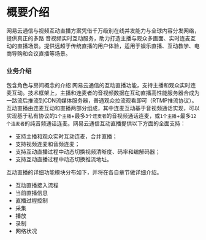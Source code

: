 # <span id="概要介绍">概要介绍</span>

网易云通信与视频互动直播方案凭借千万级别在线并发能力与全球内容分发网络，提供真正的多路 音视频实时互动服务，助力打造主播与观众多画面、实时连麦互动的直播场景。提供远超于传统直播的用户体验，适用于娱乐直播、互动教学、电商导购和会议直播等场景。

### <span id="业务介绍">业务介绍</span>

包含角色与房间概念的介绍
网易云通信的互动直播功能，支持主播和观众实时连麦互动。技术框架上，主播和连麦者的音视频数据在互动直播高性能服务器合成为一路流后推流到CDN流媒体服务器，普通观众拉流观看即可（RTMP推流协议）。
互动直播由连麦互动和直播两部分组成，其中连麦互动基于音视频通话实现，可以实现基于私有协议的`1个主播`+最多`3个连麦者`的音视频通话连麦，或`1个主播`+最多`12个连麦者`的纯音频通话连麦。网易云通信互动直播提供以下方面的全面支持：

- 支持主播和观众实时互动连麦，合并直播；
- 支持视频连麦和音频连麦；
- 支持互动直播过程中动态切换视频清晰度、码率和编解码器；
- 支持互动直播过程中动态切换推流地址。

互动直播的详细功能模块分布如下，并将在各自章节做详细介绍。

- 互动直播接入流程
- 当前直播信息
- 直播过程控制
- 采集
- 播放
- 录制
- 网络状况
